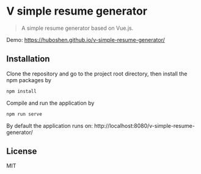 # V simple resume generator
> A simple resume generator based on Vue.js.   

Demo: https://huboshen.github.io/v-simple-resume-generator/

## Installation
Clone the repository and go to the project root directory, then install the npm packages by
```bash
npm install
```
Compile and run the application by
```bash
npm run serve
```
By default the application runs on:
http://localhost:8080/v-simple-resume-generator/ 

## License
MIT
